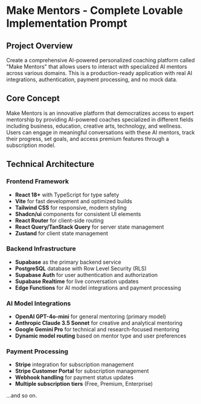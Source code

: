 # Make Mentors - Complete Lovable Implementation Prompt

## Project Overview

Create a comprehensive AI-powered personalized coaching platform called "Make Mentors" that allows users to interact with specialized AI mentors across various domains. This is a production-ready application with real AI integrations, authentication, payment processing, and no mock data.

## Core Concept

Make Mentors is an innovative platform that democratizes access to expert mentorship by providing AI-powered coaches specialized in different fields including business, education, creative arts, technology, and wellness. Users can engage in meaningful conversations with these AI mentors, track their progress, set goals, and access premium features through a subscription model.

## Technical Architecture

### Frontend Framework
- **React 18+** with TypeScript for type safety
- **Vite** for fast development and optimized builds
- **Tailwind CSS** for responsive, modern styling
- **Shadcn/ui** components for consistent UI elements
- **React Router** for client-side routing
- **React Query/TanStack Query** for server state management
- **Zustand** for client state management

### Backend Infrastructure
- **Supabase** as the primary backend service
- **PostgreSQL** database with Row Level Security (RLS)
- **Supabase Auth** for user authentication and authorization
- **Supabase Realtime** for live conversation updates
- **Edge Functions** for AI model integrations and payment processing

### AI Model Integrations
- **OpenAI GPT-4o-mini** for general mentoring (primary model)
- **Anthropic Claude 3.5 Sonnet** for creative and analytical mentoring
- **Google Gemini Pro** for technical and research-focused mentoring
- **Dynamic model routing** based on mentor type and user preferences

### Payment Processing
- **Stripe** integration for subscription management
- **Stripe Customer Portal** for subscription management
- **Webhook handling** for payment status updates
- **Multiple subscription tiers** (Free, Premium, Enterprise)

...and so on.
